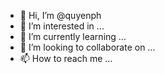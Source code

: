 - 👋 Hi, I’m @quyenph
- 👀 I’m interested in ...
- 🌱 I’m currently learning ...
- 💞️ I’m looking to collaborate on ...
- 📫 How to reach me ...

<!---
quyenph/quyenph is a ✨ special ✨ repository because its `README.md` (this file) appears on your GitHub profile.
You can click the Preview link to take a look at your changes.
--->
